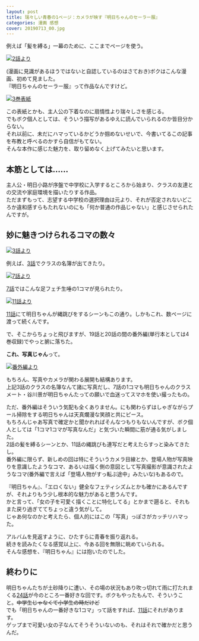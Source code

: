 ```yaml
---
layout: post
title: 瑞々しい青春の1ページ：カメラが映す『明日ちゃんのセーラー服』
categories: 漫画 感想
cover: 20190713_00.jpg
---
```


例えば「髪を縛る」一幕のために、ここまでページを使う。

[![2話より](/images/20190713_01.jpg "2話より")](https://tonarinoyj.jp/episode/10834108156632489993)  

(漫画に見識があるほうではないと自認しているのはさておき)ボクはこんな漫画、初めて見ました。  
『明日ちゃんのセーラー服』って作品なんですけど。

[![3巻表紙](/images/20190713_00.jpg "3巻表紙")](https://twitter.com/siiteiebahiro/status/991239647849263104)

この表紙とかも、主人公の下着なのに扇情性より瑞々しさを感じる。  
でもボク個人としては、そういう描写があるゆえに読んでいられるのか皆目分からない。  
それ以前に、未だにハマっているかどうか掴めないせいで、今書いてるこの記事を布教と呼べるのかすら自信がもてない。  
そんな本作に感じた魅力を、取り留めなく上げてみたいと思います。

## 本筋としては……

主人公・明日小路が序盤で中学校に入学するところから始まり、クラスの友達との交流や家庭環境を描いたりする作品。  
ただまずもって、志望する中学校の選択理由は元より、それが否定されないどころか違和感すらもたれないのにも「何か普通の作品じゃない」と感じさせられたんですが。

## 妙に魅きつけられるコマの数々

[![3話より](/images/20190713_02.jpg "3話より")](https://tonarinoyj.jp/episode/13932016480028986058)

例えば、[3話](https://tonarinoyj.jp/episode/13932016480028986058)でクラスの名簿が出てきたり。

[![7話より](/images/20190713_03.jpg "7話より")](https://tonarinoyj.jp/episode/13932016480028986054)

[7話](https://tonarinoyj.jp/episode/13932016480028986054)ではこんな足フェチ生唾の1コマが見られたり。

[![11話より](/images/20190713_04.jpg "11話より")](https://tonarinoyj.jp/episode/13932016480028986050)

[11話](https://tonarinoyj.jp/episode/13932016480028986050)にて明日ちゃんが縄跳びをするシーンもこの通り。しかもこれ、数ページに渡って続くんです。

で、そこからちょっと飛びますが、19話と20話の間の番外編(単行本としては4巻収録)でやっと腑に落ちた。

**これ、写真じゃん**って。

[![番外編より](/images/20190713_05.jpg "番外編より")](https://tonarinoyj.jp/episode/13932016480028986050)

もちろん、写真やカメラが関わる展開も結構あります。  
上記3話のクラスの名簿なんて諸に写真だし、7話の1コマも明日ちゃんのクラスメート・谷川景が明日ちゃんたっての願いで血迷ってスマホを使い撮ったもの。

ただ、番外編はそういう気配も全くありません。にも関わらずはしゃぎながらプール掃除をする明日ちゃんは天真爛漫な笑顔と共にピース。  
もちろんじゃあ写真で確定かと聞かれればそんなつもりもないんですが、ボク個人としては「1コマ1コマが写真なんだ」と気づいた瞬間に筋が通る気がしました。  
2話の髪を縛るシーンとか、11話の縄跳びも連写だと考えたらすっと染みてきたし。  
番外編に限らず、新しめの回は特にそういうカメラ目線とか、登場人物が写真映りを意識したようなコマ、あるいは描く側の意図として写真撮影が意識されたようなコマ(番外編で言えば「登場人物がすっ転ぶ途中」みたいな)もあるので。

『明日ちゃん』、「エロくない」健全なフェティシズムとかも確かにあるんですが、それよりもう少し根本的な魅力があると思うんです。  
かと言って、「女の子を可愛く描くことに特化してる」とかまで遡ると、それもまた戻り過ぎててちょっと違う気がして。  
じゃあ何なのかと考えたら、個人的にはこの「写真」っぽさがカッチリハマった。

アルバムを見返すように、ひたすらに青春を振り返れる。  
続きを読みたくなる感覚以上に、今ある回を無限に眺めていられる。  
そんな感想を、『明日ちゃん』には抱いたのでした。

## 終わりに

明日ちゃんたちが土砂降りに遭い、その場の状況もあり吹っ切れて雨に打たれまくる[24話](https://tonarinoyj.jp/episode/10834108156635643731)が今のところ一番好きな回です。ボクもやったもんで、そういうこと。~~中学生じゃなくて小学生の時だけど~~  
でも「明日ちゃんの一番好きな1コマ」って話をすれば、[11話](https://tonarinoyj.jp/episode/13932016480028986050)にそれがあります。  
ゲップまで可愛い女の子なんてそうそういないのも、それはそれで確かだと思うんだ。
